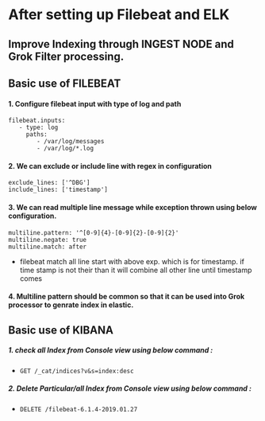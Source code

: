 # After setting up Filebeat and ELK

## Improve Indexing through INGEST NODE and Grok Filter processing.

 ## Basic use of FILEBEAT
 
 #### 1. Configure filebeat input with type of log and path
 ``` 
 filebeat.inputs:
    - type: log
      paths:
         - /var/log/messages
         - /var/log/*.log 
 ```
               
#### 2. We can exclude or include line with regex in configuration
```
exclude_lines: ['^DBG']
include_lines: ['timestamp']
```

#### 3. We can read multiple line message while exception thrown using below configuration. 
```
multiline.pattern: '^[0-9]{4}-[0-9]{2}-[0-9]{2}'
multiline.negate: true
multiline.match: after
```

- filebeat match all line start with above exp. which is for timestamp. if time stamp is not their than it will combine all other line until timestamp comes

#### 4. Multiline pattern should be common so that it can be used into Grok processor to genrate index in elastic.


## Basic use of KIBANA 

##### 1.  check all Index from Console view using below command :
 - ```GET /_cat/indices?v&s=index:desc```
 
 ##### 2.  Delete Particular/all Index from Console view using below command :
 - ```DELETE /filebeat-6.1.4-2019.01.27```
 
